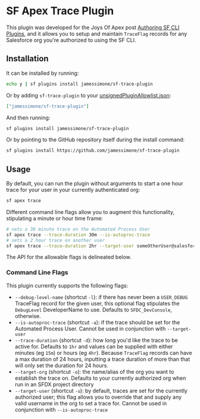 # SF Apex Trace Plugin

This plugin was developed for the Joys Of Apex post [Authoring SF CLI Plugins](https://jamessimone.net/blog/joys-of-apex/authoring-sf-cli-plugins/), and it allows you to setup and maintain `TraceFlag` records for any Salesforce org you're authorized to using the SF CLI.

## Installation

It can be installed by running:

```bash
echo y | sf plugins install jamessimone/sf-trace-plugin
```

Or by adding `sf-trace-plugin` to your [unsignedPluginAllowlist.json](https://developer.salesforce.com/docs/atlas.en-us.sfdx_setup.meta/sfdx_setup/sfdx_setup_allowlist.htm):

```json
["jamessimone/sf-trace-plugin"]
```

And then running:

```bash
sf plugins install jamessimone/sf-trace-plugin
```

Or by pointing to the GitHub repository itself during the install command:

```bash
sf plugins install https://github.com/jamessimone/sf-trace-plugin
```

## Usage

By default, you can run the plugin without arguments to start a one hour trace for your user in your currently authenticated org:

```bash
sf apex trace
```

Different command line flags allow you to augment this functionality, stipulating a minute or hour time frame:

```bash
# sets a 30 minute trace on the Automated Process User
sf apex trace --trace-duration 30m --is-autoproc-trace
# sets a 2 hour trace on another user
sf apex trace --trace-duration 2hr --target-user someOtherUser@salesforce.com
```

The API for the allowable flags is delineated below.

### Command Line Flags

This plugin currently supports the following flags:

- `--debug-level-name` (shortcut `-l`): if there has never been a `USER_DEBUG` TraceFlag record for the given user, this optional flag stipulates the `DebugLevel` DeveloperName to use. Defaults to `SFDC_DevConsole`, otherwise.
- `--is-autoproc-trace` (shortcut `-a`): if the trace should be set for the Automated Process User. Cannot be used in conjunction with `--target-user`
- `--trace-duration` (shortcut `-d`): how long you'd like the trace to be active for. Defaults to `1hr` and values can be supplied with either minutes (eg `15m`) or hours (eg `4hr`). Because `TraceFlag` records can have a max duration of 24 hours, inputting a trace duration of more than that will only set the duration for 24 hours.
- `--target-org` (shortcut `-o`): the name/alias of the org you want to establish the trace on. Defaults to your currently authorized org when run in an SFDX project directory
- `--target-user` (shortcut `-u`): by default, traces are set for the currently authorized user; this flag allows you to override that and supply any valid username in the org to set a trace for. Cannot be used in conjunction with `--is-autoproc-trace`
